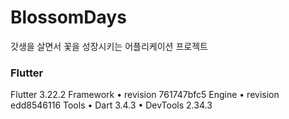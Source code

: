 # BlossomDays
갓생을 살면서 꽃을 성장시키는 어플리케이션 프로젝트


### Flutter
Flutter 3.22.2
Framework • revision 761747bfc5 
Engine • revision edd8546116
Tools • Dart 3.4.3 • DevTools 2.34.3
